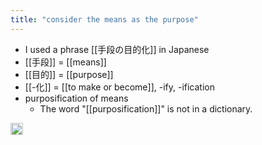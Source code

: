 ```yaml
---
title: "consider the means as the purpose"
---
```


- I used a phrase [[手段の目的化]] in Japanese
- [[手段]] = [[means]]
- [[目的]] = [[purpose]]
- [[-化]] = [[to make or become]], -ify, -ification
- purposification of means
    - The word "[[purposification]]" is not in a dictionary.

<img src='https://scrapbox.io/api/pages/nishio/en/icon' alt='en.icon' height="19.5"/>